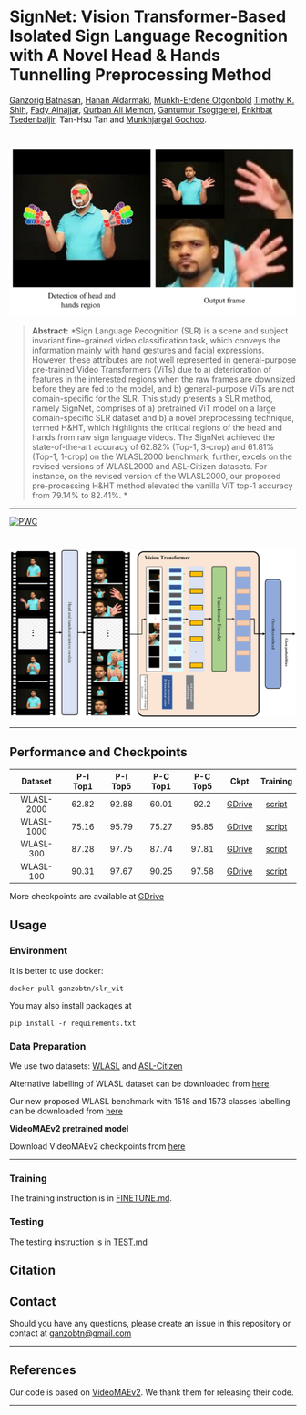 # SignNet: Vision Transformer-Based Isolated Sign Language Recognition with A Novel Head & Hands Tunnelling Preprocessing Method


[Ganzorig Batnasan](https://github.com/ganzobtn), [Hanan Aldarmaki](https://scholar.google.com/citations?user=U8JSlxcAAAAJ&hl=en), [Munkh-Erdene Otgonbold](https://scholar.google.com/citations?user=K_JCmqgAAAAJ&hl=en) [Timothy K. Shih](https://scholar.google.com/citations?hl=en&user=OySZ3UwAAAAJ), [Fady Alnajjar](https://scholar.google.com/citations?hl=en&user=OySZ3UwAAAAJ), [Qurban Ali Memon](https://scholar.google.com/citations?hl=en&user=32Y9SB0AAAAJ), [Gantumur Tsogtgerel](https://www.math.mcgill.ca/gantumur/), [Enkhbat Tsedenbaljir](https://scholar.google.com/citations?hl=en&user=NMPJAZIAAAAJ), Tan-Hsu Tan and [Munkhjargal Gochoo](https://github.com/MoyoG).


#
![flowchart](assets/intro.png)


> **Abstract:** *Sign Language Recognition (SLR) is a scene and subject invariant fine-grained video classification task, which conveys the information mainly with hand gestures and facial expressions. However, these attributes are not well represented in general-purpose pre-trained Video Transformers (ViTs) due to a) deterioration of features in the interested regions when the raw frames are downsized before they are fed to the model, and b) general-purpose ViTs are not domain-specific for the SLR. This study presents a SLR method, namely SignNet, comprises of a) pretrained ViT model on a large domain-specific SLR dataset and b) a novel preprocessing technique, termed H\&HT, which highlights the critical regions of the head and hands from raw sign language videos. The SignNet achieved the state-of-the-art accuracy of 62.82\% (Top-1, 3-crop) and 61.81\% (Top-1, 1-crop) on the WLASL2000 benchmark; further, excels on the revised versions of WLASL2000 and ASL-Citizen datasets. For instance, on the revised version of the WLASL2000, our proposed pre-processing H\&HT method elevated the vanilla ViT top-1 accuracy from 79.14\% to 82.41\%. *
>
<hr>

[![PWC](https://img.shields.io/endpoint.svg?url=https://paperswithcode.com/badge/natural-language-assisted-sign-language/sign-language-recognition-on-wlasl-2000)](https://paperswithcode.com/sota/sign-language-recognition-on-wlasl-2000?p=natural-language-assisted-sign-language)<br>

#
![flowchart](assets/Proposed_method.png)

<hr>

## Performance and Checkpoints
| Dataset | P-I Top1 | P-I Top5 | P-C Top1 | P-C Top5 | Ckpt | Training |
| :---: | :---: | :---: | :---: | :---: | :---: | :---: |
| WLASL-2000 | 62.82 | 92.88 | 60.01 | 92.2 | [GDrive](https://) | [script](videomaev2/scripts/finetune/distribute/test/wlasl_2000/vit_b_32_wlasl_2000_ft_dgx_from_asl_citizen_3crop.sh) |
| WLASL-1000 | 75.16 | 95.79 | 75.27 | 95.85 | [GDrive]() | [script](configs/nla_slr_wlasl_1000.yaml) |
| WLASL-300 | 87.28 | 97.75 |  87.74 | 97.81 | [GDrive]() | [script](configs/nla_slr_wlasl_300.yaml) |
| WLASL-100 | 90.31 | 97.67 | 90.25 | 97.58 | [GDrive]() | [script](configs/nla_slr_wlasl_100.yaml) |

More checkpoints are available at [GDrive]()

## Usage
### Environment
It is better to use docker:
```
docker pull ganzobtn/slr_vit
```

You may also install packages at 
```shell
pip install -r requirements.txt
```

### Data Preparation

We use two datasets: [WLASL](https://dxli94.github.io/WLASL/) and [ASL-Citizen](https://www.microsoft.com/en-us/research/project/asl-citizen/)

Alternative labelling of WLASL dataset can be downloaded from [here](https://dai.cs.rutgers.edu/dai/s/signbank).

Our new proposed WLASL benchmark with 1518 and 1573 classes labelling can be downloaded from [here](https://)

**VideoMAEv2 pretrained model**

Download VideoMAEv2 checkpoints from [here](https://github.com/OpenGVLab/VideoMAEv2/blob/master/docs/MODEL_ZOO.md)
<hr>

### Training

The training instruction is in [FINETUNE.md](videomaev2/docs/FINETUNE.md).

### Testing

The testing instruction is in [TEST.md](videomaev2/docs/TEST.md)
## Citation


## Contact
Should you have any questions, please create an issue in this repository or contact at ganzobtn@gmail.com
<hr>

## References
Our code is based on [VideoMAEv2](https://github.com/OpenGVLab/VideoMAEv2.git). We thank them for releasing their code.

<hr>
